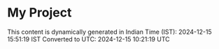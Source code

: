 # My Project

This content is dynamically generated in Indian Time (IST): 2024-12-15 15:51:19 IST
Converted to UTC: 2024-12-15 10:21:19 UTC
